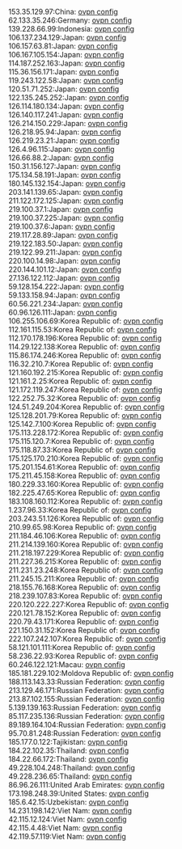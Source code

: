 153.35.129.97:China: [ovpn config](vpn/153_35_129_97.ovpn)  
62.133.35.246:Germany: [ovpn config](vpn/62_133_35_246.ovpn)  
139.228.66.99:Indonesia: [ovpn config](vpn/139_228_66_99.ovpn)  
106.137.234.129:Japan: [ovpn config](vpn/106_137_234_129.ovpn)  
106.157.63.81:Japan: [ovpn config](vpn/106_157_63_81.ovpn)  
106.167.105.154:Japan: [ovpn config](vpn/106_167_105_154.ovpn)  
114.187.252.163:Japan: [ovpn config](vpn/114_187_252_163.ovpn)  
115.36.156.171:Japan: [ovpn config](vpn/115_36_156_171.ovpn)  
119.243.122.58:Japan: [ovpn config](vpn/119_243_122_58.ovpn)  
120.51.71.252:Japan: [ovpn config](vpn/120_51_71_252.ovpn)  
122.135.245.252:Japan: [ovpn config](vpn/122_135_245_252.ovpn)  
126.114.180.134:Japan: [ovpn config](vpn/126_114_180_134.ovpn)  
126.140.117.241:Japan: [ovpn config](vpn/126_140_117_241.ovpn)  
126.214.150.229:Japan: [ovpn config](vpn/126_214_150_229.ovpn)  
126.218.95.94:Japan: [ovpn config](vpn/126_218_95_94.ovpn)  
126.219.23.21:Japan: [ovpn config](vpn/126_219_23_21.ovpn)  
126.4.96.115:Japan: [ovpn config](vpn/126_4_96_115.ovpn)  
126.66.88.2:Japan: [ovpn config](vpn/126_66_88_2.ovpn)  
150.31.156.127:Japan: [ovpn config](vpn/150_31_156_127.ovpn)  
175.134.58.191:Japan: [ovpn config](vpn/175_134_58_191.ovpn)  
180.145.132.154:Japan: [ovpn config](vpn/180_145_132_154.ovpn)  
203.141.139.65:Japan: [ovpn config](vpn/203_141_139_65.ovpn)  
211.122.172.125:Japan: [ovpn config](vpn/211_122_172_125.ovpn)  
219.100.37.1:Japan: [ovpn config](vpn/219_100_37_1.ovpn)  
219.100.37.225:Japan: [ovpn config](vpn/219_100_37_225.ovpn)  
219.100.37.6:Japan: [ovpn config](vpn/219_100_37_6.ovpn)  
219.117.28.89:Japan: [ovpn config](vpn/219_117_28_89.ovpn)  
219.122.183.50:Japan: [ovpn config](vpn/219_122_183_50.ovpn)  
219.122.99.211:Japan: [ovpn config](vpn/219_122_99_211.ovpn)  
220.100.14.98:Japan: [ovpn config](vpn/220_100_14_98.ovpn)  
220.144.101.12:Japan: [ovpn config](vpn/220_144_101_12.ovpn)  
27.136.122.112:Japan: [ovpn config](vpn/27_136_122_112.ovpn)  
59.128.154.222:Japan: [ovpn config](vpn/59_128_154_222.ovpn)  
59.133.158.94:Japan: [ovpn config](vpn/59_133_158_94.ovpn)  
60.56.221.234:Japan: [ovpn config](vpn/60_56_221_234.ovpn)  
60.96.126.111:Japan: [ovpn config](vpn/60_96_126_111.ovpn)  
106.255.106.69:Korea Republic of: [ovpn config](vpn/106_255_106_69.ovpn)  
112.161.115.53:Korea Republic of: [ovpn config](vpn/112_161_115_53.ovpn)  
112.170.178.196:Korea Republic of: [ovpn config](vpn/112_170_178_196.ovpn)  
114.29.122.138:Korea Republic of: [ovpn config](vpn/114_29_122_138.ovpn)  
115.86.174.246:Korea Republic of: [ovpn config](vpn/115_86_174_246.ovpn)  
116.32.210.7:Korea Republic of: [ovpn config](vpn/116_32_210_7.ovpn)  
121.160.192.215:Korea Republic of: [ovpn config](vpn/121_160_192_215.ovpn)  
121.161.2.25:Korea Republic of: [ovpn config](vpn/121_161_2_25.ovpn)  
121.172.119.247:Korea Republic of: [ovpn config](vpn/121_172_119_247.ovpn)  
122.252.75.32:Korea Republic of: [ovpn config](vpn/122_252_75_32.ovpn)  
124.51.249.204:Korea Republic of: [ovpn config](vpn/124_51_249_204.ovpn)  
125.128.201.79:Korea Republic of: [ovpn config](vpn/125_128_201_79.ovpn)  
125.142.7.100:Korea Republic of: [ovpn config](vpn/125_142_7_100.ovpn)  
175.113.228.172:Korea Republic of: [ovpn config](vpn/175_113_228_172.ovpn)  
175.115.120.7:Korea Republic of: [ovpn config](vpn/175_115_120_7.ovpn)  
175.118.87.33:Korea Republic of: [ovpn config](vpn/175_118_87_33.ovpn)  
175.125.170.210:Korea Republic of: [ovpn config](vpn/175_125_170_210.ovpn)  
175.201.154.61:Korea Republic of: [ovpn config](vpn/175_201_154_61.ovpn)  
175.211.45.158:Korea Republic of: [ovpn config](vpn/175_211_45_158.ovpn)  
180.229.33.160:Korea Republic of: [ovpn config](vpn/180_229_33_160.ovpn)  
182.225.47.65:Korea Republic of: [ovpn config](vpn/182_225_47_65.ovpn)  
183.108.160.112:Korea Republic of: [ovpn config](vpn/183_108_160_112.ovpn)  
1.237.96.33:Korea Republic of: [ovpn config](vpn/1_237_96_33.ovpn)  
203.243.51.126:Korea Republic of: [ovpn config](vpn/203_243_51_126.ovpn)  
210.99.65.98:Korea Republic of: [ovpn config](vpn/210_99_65_98.ovpn)  
211.184.46.106:Korea Republic of: [ovpn config](vpn/211_184_46_106.ovpn)  
211.214.139.160:Korea Republic of: [ovpn config](vpn/211_214_139_160.ovpn)  
211.218.197.229:Korea Republic of: [ovpn config](vpn/211_218_197_229.ovpn)  
211.227.36.215:Korea Republic of: [ovpn config](vpn/211_227_36_215.ovpn)  
211.231.23.248:Korea Republic of: [ovpn config](vpn/211_231_23_248.ovpn)  
211.245.15.211:Korea Republic of: [ovpn config](vpn/211_245_15_211.ovpn)  
218.155.76.168:Korea Republic of: [ovpn config](vpn/218_155_76_168.ovpn)  
218.239.107.83:Korea Republic of: [ovpn config](vpn/218_239_107_83.ovpn)  
220.120.222.227:Korea Republic of: [ovpn config](vpn/220_120_222_227.ovpn)  
220.121.78.152:Korea Republic of: [ovpn config](vpn/220_121_78_152.ovpn)  
220.79.43.171:Korea Republic of: [ovpn config](vpn/220_79_43_171.ovpn)  
221.150.31.152:Korea Republic of: [ovpn config](vpn/221_150_31_152.ovpn)  
222.107.242.107:Korea Republic of: [ovpn config](vpn/222_107_242_107.ovpn)  
58.121.101.111:Korea Republic of: [ovpn config](vpn/58_121_101_111.ovpn)  
58.236.22.93:Korea Republic of: [ovpn config](vpn/58_236_22_93.ovpn)  
60.246.122.121:Macau: [ovpn config](vpn/60_246_122_121.ovpn)  
185.181.229.102:Moldova Republic of: [ovpn config](vpn/185_181_229_102.ovpn)  
188.113.143.33:Russian Federation: [ovpn config](vpn/188_113_143_33.ovpn)  
213.129.46.171:Russian Federation: [ovpn config](vpn/213_129_46_171.ovpn)  
213.87.102.155:Russian Federation: [ovpn config](vpn/213_87_102_155.ovpn)  
5.139.139.163:Russian Federation: [ovpn config](vpn/5_139_139_163.ovpn)  
85.117.235.136:Russian Federation: [ovpn config](vpn/85_117_235_136.ovpn)  
89.189.164.104:Russian Federation: [ovpn config](vpn/89_189_164_104.ovpn)  
95.70.81.248:Russian Federation: [ovpn config](vpn/95_70_81_248.ovpn)  
185.177.0.122:Tajikistan: [ovpn config](vpn/185_177_0_122.ovpn)  
184.22.102.35:Thailand: [ovpn config](vpn/184_22_102_35.ovpn)  
184.22.66.172:Thailand: [ovpn config](vpn/184_22_66_172.ovpn)  
49.228.104.248:Thailand: [ovpn config](vpn/49_228_104_248.ovpn)  
49.228.236.65:Thailand: [ovpn config](vpn/49_228_236_65.ovpn)  
86.96.26.111:United Arab Emirates: [ovpn config](vpn/86_96_26_111.ovpn)  
173.198.248.39:United States: [ovpn config](vpn/173_198_248_39.ovpn)  
185.6.42.15:Uzbekistan: [ovpn config](vpn/185_6_42_15.ovpn)  
14.231.198.142:Viet Nam: [ovpn config](vpn/14_231_198_142.ovpn)  
42.115.12.124:Viet Nam: [ovpn config](vpn/42_115_12_124.ovpn)  
42.115.4.48:Viet Nam: [ovpn config](vpn/42_115_4_48.ovpn)  
42.119.57.119:Viet Nam: [ovpn config](vpn/42_119_57_119.ovpn)  
